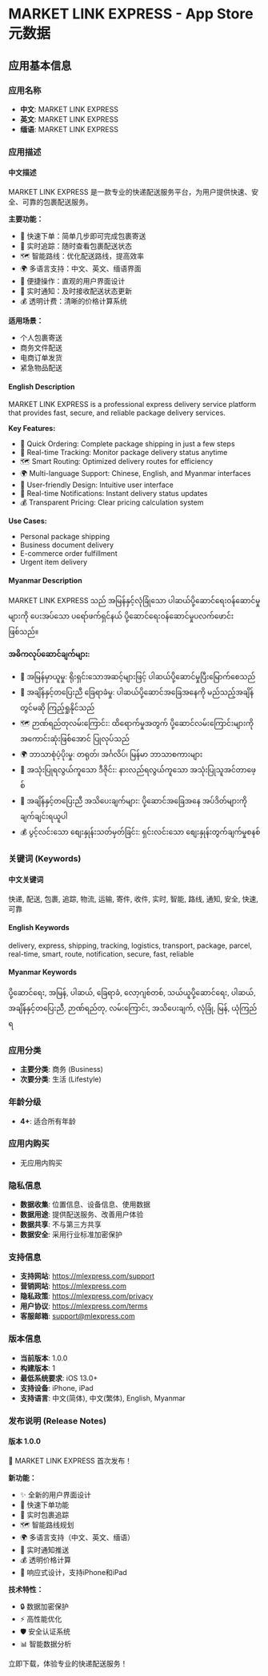 # MARKET LINK EXPRESS - App Store 元数据

## 应用基本信息

### 应用名称
- **中文**: MARKET LINK EXPRESS
- **英文**: MARKET LINK EXPRESS
- **缅语**: MARKET LINK EXPRESS

### 应用描述

#### 中文描述
MARKET LINK EXPRESS 是一款专业的快递配送服务平台，为用户提供快速、安全、可靠的包裹配送服务。

**主要功能：**
- 🚚 快速下单：简单几步即可完成包裹寄送
- 📍 实时追踪：随时查看包裹配送状态
- 🗺️ 智能路线：优化配送路线，提高效率
- 🌍 多语言支持：中文、英文、缅语界面
- 📱 便捷操作：直观的用户界面设计
- 🔔 实时通知：及时接收配送状态更新
- 💰 透明计费：清晰的价格计算系统

**适用场景：**
- 个人包裹寄送
- 商务文件配送
- 电商订单发货
- 紧急物品配送

#### English Description
MARKET LINK EXPRESS is a professional express delivery service platform that provides fast, secure, and reliable package delivery services.

**Key Features:**
- 🚚 Quick Ordering: Complete package shipping in just a few steps
- 📍 Real-time Tracking: Monitor package delivery status anytime
- 🗺️ Smart Routing: Optimized delivery routes for efficiency
- 🌍 Multi-language Support: Chinese, English, and Myanmar interfaces
- 📱 User-friendly Design: Intuitive user interface
- 🔔 Real-time Notifications: Instant delivery status updates
- 💰 Transparent Pricing: Clear pricing calculation system

**Use Cases:**
- Personal package shipping
- Business document delivery
- E-commerce order fulfillment
- Urgent item delivery

#### Myanmar Description
MARKET LINK EXPRESS သည် အမြန်နှင့်လုံခြုံသော ပါဆယ်ပို့ဆောင်ရေးဝန်ဆောင်မှုများကို ပေးအပ်သော ပရော်ဖက်ရှင်နယ် ပို့ဆောင်ရေးဝန်ဆောင်မှုပလက်ဖောင်းဖြစ်သည်။

**အဓိကလုပ်ဆောင်ချက်များ:**
- 🚚 အမြန်မှာယူမှု: ရိုးရှင်းသောအဆင့်များဖြင့် ပါဆယ်ပို့ဆောင်မှုပြီးမြောက်စေသည်
- 📍 အချိန်နှင့်တပြေးညီ ခြေရာခံမှု: ပါဆယ်ပို့ဆောင်အခြေအနေကို မည်သည့်အချိန်တွင်မဆို ကြည့်ရှုနိုင်သည်
- 🗺️ ဉာဏ်ရည်တုလမ်းကြောင်း: ထိရောက်မှုအတွက် ပို့ဆောင်လမ်းကြောင်းများကို အကောင်းဆုံးဖြစ်အောင် ပြုလုပ်သည်
- 🌍 ဘာသာစုံပံ့ပိုးမှု: တရုတ်၊ အင်္ဂလိပ်၊ မြန်မာ ဘာသာစကားများ
- 📱 အသုံးပြုရလွယ်ကူသော ဒီဇိုင်း: နားလည်ရလွယ်ကူသော အသုံးပြုသူအင်တာဖေ့စ်
- 🔔 အချိန်နှင့်တပြေးညီ အသိပေးချက်များ: ပို့ဆောင်အခြေအနေ အပ်ဒိတ်များကို ချက်ချင်းရယူပါ
- 💰 ပွင့်လင်းသော စျေးနှုန်းသတ်မှတ်ခြင်း: ရှင်းလင်းသော စျေးနှုန်းတွက်ချက်မှုစနစ်

### 关键词 (Keywords)

#### 中文关键词
快递, 配送, 包裹, 追踪, 物流, 运输, 寄件, 收件, 实时, 智能, 路线, 通知, 安全, 快速, 可靠

#### English Keywords
delivery, express, shipping, tracking, logistics, transport, package, parcel, real-time, smart, route, notification, secure, fast, reliable

#### Myanmar Keywords
ပို့ဆောင်ရေး, အမြန်, ပါဆယ်, ခြေရာခံ, လော့ဂျစ်တစ်, သယ်ယူပို့ဆောင်ရေး, ပါဆယ်, အချိန်နှင့်တပြေးညီ, ဉာဏ်ရည်တု, လမ်းကြောင်း, အသိပေးချက်, လုံခြုံ, မြန်, ယုံကြည်ရ

### 应用分类
- **主要分类**: 商务 (Business)
- **次要分类**: 生活 (Lifestyle)

### 年龄分级
- **4+**: 适合所有年龄

### 应用内购买
- 无应用内购买

### 隐私信息
- **数据收集**: 位置信息、设备信息、使用数据
- **数据用途**: 提供配送服务、改善用户体验
- **数据共享**: 不与第三方共享
- **数据安全**: 采用行业标准加密保护

### 支持信息
- **支持网站**: https://mlexpress.com/support
- **营销网站**: https://mlexpress.com
- **隐私政策**: https://mlexpress.com/privacy
- **用户协议**: https://mlexpress.com/terms
- **客服邮箱**: support@mlexpress.com

### 版本信息
- **当前版本**: 1.0.0
- **构建版本**: 1
- **最低系统要求**: iOS 13.0+
- **支持设备**: iPhone, iPad
- **支持语言**: 中文(简体), 中文(繁体), English, Myanmar

### 发布说明 (Release Notes)

#### 版本 1.0.0
🎉 MARKET LINK EXPRESS 首次发布！

**新功能：**
- ✨ 全新的用户界面设计
- 🚚 快速下单功能
- 📍 实时包裹追踪
- 🗺️ 智能路线规划
- 🌍 多语言支持（中文、英文、缅语）
- 🔔 实时通知推送
- 💰 透明价格计算
- 📱 响应式设计，支持iPhone和iPad

**技术特性：**
- 🔒 数据加密保护
- ⚡ 高性能优化
- 🛡️ 安全认证系统
- 📊 智能数据分析

立即下载，体验专业的快递配送服务！
